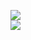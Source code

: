 [![](https://img.shields.io/badge/Made%20With-Github%20Spray-lightgrey.svg?style=for-the-badge&logo=github)](https://github.com/Annihil/github-spray#19012)  
[![](https://i.imgur.com/2DrTn0Z.gif)](https://github.com/Annihil/github-spray)